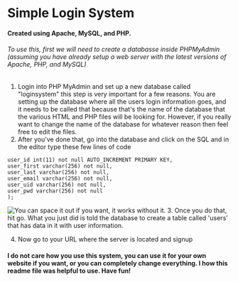 
# Simple Login System
#### Created using Apache, MySQL, and PHP.

###### To use this, first we will need to create a databasse inside PHPMyAdmin (assuming you have already setup a web server with the latest versions of Apache, PHP, and MySQL)

1. Login into PHP MyAdmin and set up a new database called "loginsystem" this step is very important for a few reasons. You are setting up the database where all the users login information goes, and it needs to be called that because that's the name of the database that the various HTML and PHP files will be looking for. However, if you really want to change the name of the database for whatever reason then feel free to edit the files.
2. After you've done that, go into the database and click on the SQL and in the editor type these few lines of code 
```CREATE TABLE users (
user_id int(11) not null AUTO_INCREMENT PRIMARY KEY,
user_first varchar(256) not null,
user_last varchar(256) not null,
user_email varchar(256) not null,
user_uid varchar(256) not null,
user_pwd varchar(256) not null
);
```
![You can space it out if you want, it works without it.](http://yursite.cf/quizwiz.png)
3. Once you do that, hit go. What you just did is told the database to create a table called 'users' that has data in it with user information.

4. Now go to your URL where the server is located and signup

#### I do not care how you use this system, you can use it for your own website if you want, or you can completely change everything. I how this readme file was helpful to use. Have fun!
